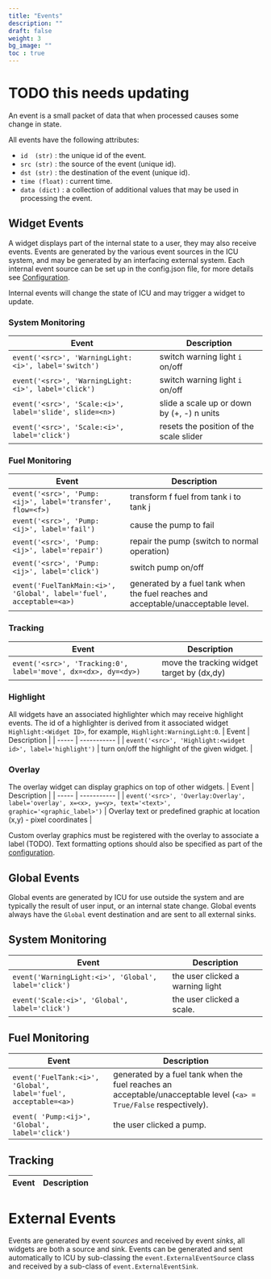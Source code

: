 ```yaml
---
title: "Events"
description: ""
draft: false
weight: 3
bg_image: ""
toc : true
---
```


# TODO this needs updating

An event is a small packet of data that when processed causes some change in state. 

All events have the following attributes:
* `id  (str)` : the unique id of the event.
* `src (str)` : the source of the event (unique id).
* `dst (str)` : the destination of the event (unique id).
* `time (float)` : current time.
* `data (dict)` : a collection of additional values that may be used in processing the event.

## Widget Events
A widget displays part of the internal state to a user, they may also receive events. 
Events are generated by the various event sources in the ICU system, and may be generated by an interfacing external system. Each internal event source can be set up in the config.json file, for more details see [Configuration](https://github.com/dicelab-rhul/ICU/wiki/Configuration). 

Internal events will change the state of ICU and may trigger a widget to update. 

### System Monitoring
| Event | Description |
| ----- | ----------- |
| `event('<src>', 'WarningLight:<i>', label='switch')` | switch warning light `i` on/off |
| `event('<src>', 'WarningLight:<i>', label='click')`  | switch warning light `i` on/off |
| `event('<src>', 'Scale:<i>', label='slide', slide=<n>)` | slide a scale up or down by (+, -) n units |
| `event('<src>', 'Scale:<i>', label='click')` | resets the position of the scale slider | 

### Fuel Monitoring
| Event | Description |
| ----- | ----------- |
| `event('<src>', 'Pump:<ij>', label='transfer', flow=<f>)` | transform f fuel from tank i to tank j | 
| `event('<src>', 'Pump:<ij>', label='fail')` | cause the pump to fail | 
| `event('<src>', 'Pump:<ij>', label='repair')` | repair the pump (switch to normal operation)  | 
| `event('<src>', 'Pump:<ij>', label='click')` | switch pump on/off |
| `event('FuelTankMain:<i>', 'Global', label='fuel', acceptable=<a>)` | generated by a fuel tank when the fuel reaches and acceptable/unacceptable level. |



### Tracking
| Event | Description |
| ----- | ----------- |
| `event('<src>', 'Tracking:0', label='move', dx=<dx>, dy=<dy>)` | move the tracking widget target by (dx,dy) |

### Highlight 
All widgets have an associated highlighter which may receive highlight events. The id of a highlighter is derived from it associated widget `Highlight:<Widget ID>`, for example, `Highlight:WarningLight:0`. 
| Event | Description |
| ----- | ----------- |
| `event('<src>', 'Highlight:<widget id>', label='highlight')` | turn on/off the highlight of the given widget. |

### Overlay
The overlay widget can display graphics on top of other widgets. 
| Event | Description |
| ----- | ----------- |
| `event('<src>', 'Overlay:Overlay', label='overlay', x=<x>, y=<y>, text='<text>', graphic='<graphic_label>')` | Overlay text or predefined graphic at location (x,y) - pixel coordinates |

Custom overlay graphics must be registered with the overlay to associate a label (TODO). Text formatting options should also be specified as part of the [configuration](https://github.com/dicelab-rhul/ICU/wiki/Configuration). 

## Global Events

Global events are generated by ICU for use outside the system and are typically the result of user input, or an internal state change. Global events always have the `Global` event destination and are sent to all external sinks. 



## System Monitoring
| Event | Description |
| ----- | ----------- |
| `event('WarningLight:<i>', 'Global', label='click')`  | the user clicked a warning light |
| `event('Scale:<i>', 'Global', label='click')` | the user clicked a scale. | 

## Fuel Monitoring
| Event | Description |
| ----- | ----------- |
| `event('FuelTank:<i>', 'Global', label='fuel', acceptable=<a>)` | generated by a fuel tank when the fuel reaches an acceptable/unacceptable level (`<a> = True/False` respectively).  |
| `event( 'Pump:<ij>', 'Global', label='click')` | the user clicked a pump. |

## Tracking
| Event | Description |
| ----- | ----------- |



# External Events

Events are generated by event _sources_ and received by event _sinks_, all widgets are both a source and sink. Events can be generated and sent automatically to ICU by sub-classing the `event.ExternalEventSource` class and received by a sub-class of `event.ExternalEventSink`.




